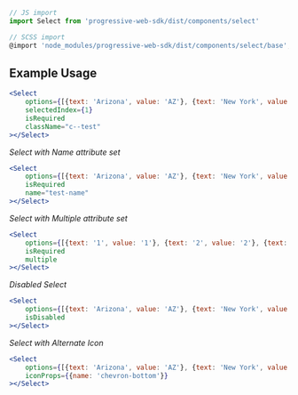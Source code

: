 ```js static
// JS import
import Select from 'progressive-web-sdk/dist/components/select'

// SCSS import
@import 'node_modules/progressive-web-sdk/dist/components/select/base';
```


## Example Usage

```jsx
<Select
    options={[{text: 'Arizona', value: 'AZ'}, {text: 'New York', value: 'NY'}]}
    selectedIndex={1}
    isRequired
    className="c--test"
></Select>
```

*Select with Name attribute set*

```jsx
<Select
    options={[{text: 'Arizona', value: 'AZ'}, {text: 'New York', value: 'NY'}]}
    isRequired
    name="test-name"
></Select>
```

*Select with Multiple attribute set*

```jsx
<Select
    options={[{text: '1', value: '1'}, {text: '2', value: '2'}, {text: '3', value: '3'}, {text: '4', value: '4'}, {text: '5', value: '5'}]}
    isRequired
    multiple
></Select>
```

*Disabled Select*

```jsx
<Select
    options={[{text: 'Arizona', value: 'AZ'}, {text: 'New York', value: 'NY'}]}
    isDisabled
></Select>
```

*Select with Alternate Icon*

```jsx
<Select
    options={[{text: 'Arizona', value: 'AZ'}, {text: 'New York', value: 'NY'}]}
    iconProps={{name: 'chevron-bottom'}}
></Select>
```
